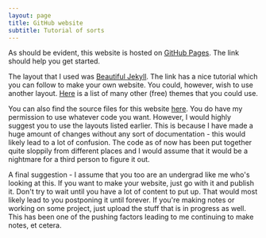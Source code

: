 ```yaml
---
layout: page
title: GitHub website
subtitle: Tutorial of sorts
---
```

As should be evident, this website is hosted on [GitHub Pages](https://pages.github.com/). The link should help you get started.  

The layout that I used was [Beautiful Jekyll](https://pages.github.com/). The link has a nice tutorial which you can follow to make your own website. You could, however, wish to use another layout. [Here](https://jekyll-themes.com/free/) is a list of many other (free) themes that you could use.

You can also find the source files for this website [here](https://www.github.com/aryamanmaithani/aryamanmaithani.github.io). You do have my permission to use whatever code you want. However, I would highly suggest you to use the layouts listed earlier. This is because I have made a huge amount of changes without any sort of documentation - this would likely lead to a lot of confusion. The code as of now has been put together quite sloppily from different places and I would assume that it would be a nightmare for a third person to figure it out.

A final suggestion - I assume that you too are an undergrad like me who's looking at this. If you want to make your website, just go with it and publish it. Don't try to wait until you have a lot of content to put up. That would most likely lead to you postponing it until forever. If you're making notes or working on some project, just upload the stuff that is in progress as well. This has been one of the pushing factors leading to me continuing to make notes, et cetera.